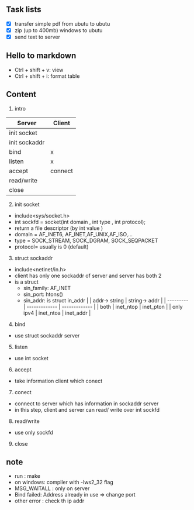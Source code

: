 ## Task lists
- [x] transfer simple pdf  from ubutu to ubutu 
- [x] zip (up to 400mb) windows to ubutu 
- [x] send text to server

## Hello to markdown
- Ctrl + shift + v: view 
- Ctrl + shift + i: format table 

## Content 


1. intro 
 
 | Server        | Client  |
 | ------------- | ------- |
 | init socket   |         |
 | init sockaddr |
 | bind          | x       |
 | listen        | x       |
 | accept        | connect |
 | read/write    |
 | close         |

2. init socket 
+ include<sys/socket.h>
+ int sockfd = socket(int domain , int type , int protocol);
+ return a file descriptor (by int value )
+ domain = AF_INET6, AF_INET,AF_UNIX,AF_ISO,...
+ type = SOCK_STREAM, SOCK_DGRAM, SOCK_SEQPACKET
+ protocol= usually is 0 (default)
  
3. struct sockaddr
+ include<netinet/in.h>
+ client has only one sockaddr of server and server has both 2 
+ is a struct 
  * sin_family: AF_INET
  * sin_port: htons()
  * sin_addr: is struct in_addr 
    |           | addr-> string | string-> addr |
    | --------- | ------------- | ------------- |
    | both      | inet_ntop     | inet_pton     |
    | only ipv4 | inet_ntoa     | inet_addr     |

4. bind
+ use struct sockaddr server 
  
5. listen
+ use int socket  
  
6. accept
+ take information client which conect

7. conect
+ connect to server which has information in sockaddr server
+ in this step, client and server can read/ write over int sockfd

8. read/write 
+ use only sockfd 

9. close 

## note 
- run : make
- on windows: compiler with   -lws2_32  flag 
- MSG_WAITALL : only on server 
- Bind failed: Address already in use  => change port 
- other error : check th ip addr
